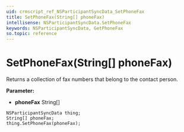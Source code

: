 ```yaml
---
uid: crmscript_ref_NSParticipantSyncData_SetPhoneFax
title: SetPhoneFax(String[] phoneFax)
intellisense: NSParticipantSyncData.SetPhoneFax
keywords: NSParticipantSyncData, GetPhoneFax
so.topic: reference
---
```


# SetPhoneFax(String[] phoneFax)

Returns a collection of fax numbers that belong to the contact person.

**Parameter:** 
 - **phoneFax** String[]

```crmscript
NSParticipantSyncData thing;
String[] phoneFax;
thing.SetPhoneFax(phoneFax);
```

